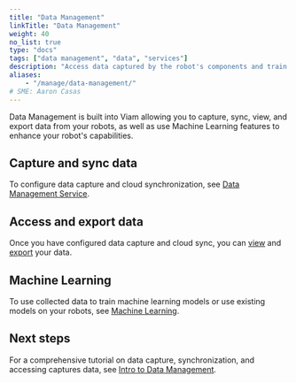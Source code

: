 ```yaml
---
title: "Data Management"
linkTitle: "Data Management"
weight: 40
no_list: true
type: "docs"
tags: ["data management", "data", "services"]
description: "Access data captured by the robot's components and train image classification models on the data."
aliases:
    - "/manage/data-management/"
# SME: Aaron Casas
---
```


Data Management is built into Viam allowing you to capture, sync, view, and export data from your robots, as well as use Machine Learning features to enhance your robot's capabilities.

## Capture and sync data

To configure data capture and cloud synchronization, see [Data Management Service](../../services/data).

## Access and export data

Once you have configured data capture and cloud sync, you can [view](view) and [export](export) your data.

## Machine Learning

To use collected data to train machine learning models or use existing models on your robots, see [Machine Learning](../ml).

## Next steps

For a comprehensive tutorial on data capture, synchronization, and accessing captures data, see [Intro to Data Management](../../tutorials/services/data-management-tutorial).
